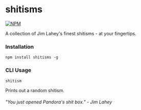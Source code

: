 shitisms
===============
[![NPM](https://nodei.co/npm/shitisms.png?compact=true)](https://nodei.co/npm/shitisms/)

A collection of Jim Lahey's finest shitisms - at your fingertips.

### Installation

	npm install shitisms -g

### CLI Usage

	shitism

Prints out a random shitism.

###### "You just opened Pandora's shit box." - Jim Lahey

